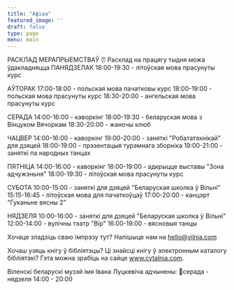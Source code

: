 ```yaml
---
title: "Афіша"
featured_image: ''
draft: false
type: page
menu: main
---
```


РАСКЛАД МЕРАПРЫЕМСТВАЎ
⏰ Расклад на працягу тыдня можа ўдакладняцца 
ПАНЯДЗЕЛАК
18:00-19:30 - літоўская мова прасунуты курс

АЎТОРАК
17:00-18:00 - польская мова пачатковы курс
18:00-19:00 - польская мова прасунуты курс
18:30-20:00 - ангельская мова прасунуты курс

СЕРАДА
14:00-16:00 - каворкінг
18:00-19:30 - беларуская мова з Вінцуком Вячоркам
18:30-20:00 - жаночы клюб

ЧАЦВЕР
14:00-16:00 - каворкінг
19:00-20:00 - заняткі "Робататэхнікай" для дзяцей
18:00-19:00 - прэзентацыя турэмнага зборніка
19:00-21:00 - заняткі па народных танцах

ПЯТНІЦА
14:00-16:00 - каворкінг
18:00-19:00 - адкрыцце выставы "Зона адчужэньня"
18:00-19:30 - літоўская мова прасунуты курс

СУБОТА
10:00-15:00 - заняткі для дзяцей "Беларуская школка ў Вільні"
15:15-16:45 - літоўская мова для пачаткоўцаў
17:00-20:00 - канцэрт "Гуканьне вясны 2"

НЯДЗЕЛЯ
10:00-16:00 - заняткі для дзяцей "Беларуская школка ў Вільні"
12:00-14:00 - вулічны тэатр "Вір"
16:00-19:00 - вясновыя танцы

Хочаце зладзіць сваю імпрэзу тут? Напішыце нам на      hello@vilnia.com 

Хочаш узяць кнігу ў бібліятэцы? Ці знайсці кнігу ў электронным каталогу бібліятэкі?
Гэта можна зрабіць на сайце www.cytalnia.com.

Віленскі беларускі музэй імя Івана Луцкевіча адчынены:
📍серада - нядзеля 14:00 - 20:00 
